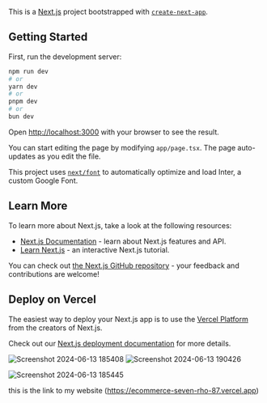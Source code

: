 This is a [Next.js](https://nextjs.org/) project bootstrapped with [`create-next-app`](https://github.com/vercel/next.js/tree/canary/packages/create-next-app).

## Getting Started

First, run the development server:

```bash
npm run dev
# or
yarn dev
# or
pnpm dev
# or
bun dev
```

Open [http://localhost:3000](http://localhost:3000) with your browser to see the result.

You can start editing the page by modifying `app/page.tsx`. The page auto-updates as you edit the file.

This project uses [`next/font`](https://nextjs.org/docs/basic-features/font-optimization) to automatically optimize and load Inter, a custom Google Font.

## Learn More

To learn more about Next.js, take a look at the following resources:

- [Next.js Documentation](https://nextjs.org/docs) - learn about Next.js features and API.
- [Learn Next.js](https://nextjs.org/learn) - an interactive Next.js tutorial.

You can check out [the Next.js GitHub repository](https://github.com/vercel/next.js/) - your feedback and contributions are welcome!

## Deploy on Vercel

The easiest way to deploy your Next.js app is to use the [Vercel Platform](https://vercel.com/new?utm_medium=default-template&filter=next.js&utm_source=create-next-app&utm_campaign=create-next-app-readme) from the creators of Next.js.

Check out our [Next.js deployment documentation](https://nextjs.org/docs/deployment) for more details.


![Screenshot 2024-06-13 185408](https://github.com/shemaikuzwe/Ecommerce/assets/130182097/c70d2697-5387-4658-b19f-d48d1d52fe0f)
![Screenshot 2024-06-13 190426](https://github.com/shemaikuzwe/Ecommerce/assets/130182097/b4a41ce9-3b77-40ee-8e67-40d791736774)

![Screenshot 2024-06-13 185445](https://github.com/shemaikuzwe/Ecommerce/assets/130182097/471a8599-e96d-4af6-ae06-303254728422)

this is the link to my website (https://ecommerce-seven-rho-87.vercel.app)
